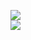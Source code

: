 [![](https://img.shields.io/badge/Made%20With-Github%20Spray-lightgrey.svg?style=for-the-badge&logo=github)](https://github.com/Annihil/github-spray#22416)  
[![](https://i.imgur.com/2DrTn0Z.gif)](https://github.com/Annihil/github-spray)